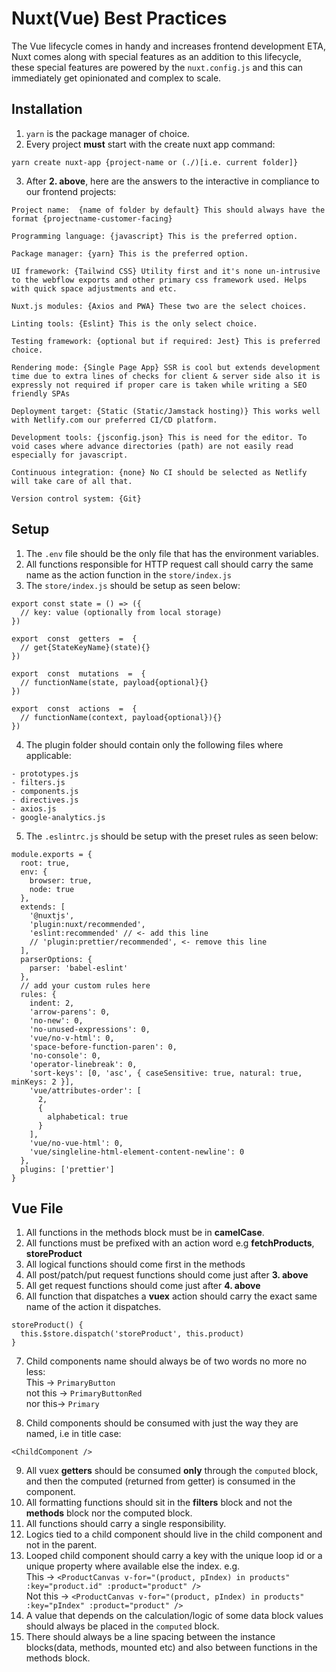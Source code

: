 
# Nuxt(Vue) Best Practices
The Vue lifecycle comes in handy and increases frontend development ETA, Nuxt comes along with special features as an addition to this lifecycle, these special features are powered by the `nuxt.config.js` and this can immediately get opinionated and complex to scale.

## Installation 
1. `yarn` is the package manager of choice.
2. Every project **must** start with the create nuxt app command:  
```
yarn create nuxt-app {project-name or (./)[i.e. current folder]}
```
3. After **2. above**, here are the answers to the interactive in compliance to our frontend projects:  
```
Project name:  {name of folder by default} This should always have the format {projectname-customer-facing}

Programming language: {javascript} This is the preferred option.

Package manager: {yarn} This is the preferred option.

UI framework: {Tailwind CSS} Utility first and it's none un-intrusive to the webflow exports and other primary css framework used. Helps with quick space adjustments and etc.

Nuxt.js modules: {Axios and PWA} These two are the select choices.

Linting tools: {Eslint} This is the only select choice.

Testing framework: {optional but if required: Jest} This is preferred choice.

Rendering mode: {Single Page App} SSR is cool but extends development time due to extra lines of checks for client & server side also it is expressly not required if proper care is taken while writing a SEO friendly SPAs

Deployment target: {Static (Static/Jamstack hosting)} This works well with Netlify.com our preferred CI/CD platform.

Development tools: {jsconfig.json} This is need for the editor. To void cases where advance directories (path) are not easily read especially for javascript.

Continuous integration: {none} No CI should be selected as Netlify will take care of all that.

Version control system: {Git}
``` 

## Setup
1. The `.env` file should be the only file that has the environment variables.  
2. All functions responsible for HTTP request call should carry the same name as the action function in the `store/index.js`  
3.  The `store/index.js` should be setup as seen below:
```
export const state = () => ({
  // key: value (optionally from local storage)
})

export  const  getters  =  {
  // get{StateKeyName}(state){}
})

export  const  mutations  =  {
  // functionName(state, payload{optional}{}
})

export  const  actions  =  {
  // functionName(context, payload{optional}){}
})

```
4. The plugin folder should contain only the following files where applicable:  
```
- prototypes.js  
- filters.js  
- components.js  
- directives.js  
- axios.js  
- google-analytics.js  
```
5.  The `.eslintrc.js`  should be setup with the preset rules as seen below:
```
module.exports = {
  root: true,
  env: {
    browser: true,
    node: true
  },
  extends: [
    '@nuxtjs',
    'plugin:nuxt/recommended',
    'eslint:recommended' // <- add this line
    // 'plugin:prettier/recommended', <- remove this line
  ],
  parserOptions: {
    parser: 'babel-eslint'
  },
  // add your custom rules here
  rules: {
    indent: 2,
    'arrow-parens': 0,
    'no-new': 0,
    'no-unused-expressions': 0,
    'vue/no-v-html': 0,
    'space-before-function-paren': 0,
    'no-console': 0,
    'operator-linebreak': 0,
    'sort-keys': [0, 'asc', { caseSensitive: true, natural: true, minKeys: 2 }],
    'vue/attributes-order': [
      2,
      {
        alphabetical: true
      }
    ],
    'vue/no-vue-html': 0,
    'vue/singleline-html-element-content-newline': 0
  },
  plugins: ['prettier']
}
```

## Vue File
1. All functions in the methods block must be in **camelCase**.  
2. All functions must be prefixed with an action word e.g **fetchProducts**, **storeProduct**  
3. All logical functions should come first in the methods 
4. All post/patch/put request functions should come just after **3. above**
5. All get request functions should come just after **4. above**
6. All function that dispatches a **vuex** action should carry the exact same name of the action it dispatches.
```
storeProduct() {
  this.$store.dispatch('storeProduct', this.product)
}
```
7. Child components name should always be of two words no more no less:  
  This -> `PrimaryButton`  
  not this -> `PrimaryButtonRed`  
  nor this-> `Primary`
  
8. Child components should be consumed with just the way they are named, i.e in title case:  
```
<ChildComponent />
```
9. All vuex **getters** should be consumed **only** through the `computed` block, and then the computed (returned from getter) is consumed in the component. 
10. All formatting functions should sit in the **filters** block and not the **methods** block nor the computed block.
11. All functions should carry a single responsibility.
12. Logics tied to a child component should live in the child component and not in the parent.
13. Looped child component should carry a key with the unique loop id or a unique property where available else the index. e.g.  
    This -> `<ProductCanvas v-for="(product, pIndex) in products" :key="product.id" :product="product" />`  
    Not this -> `<ProductCanvas v-for="(product, pIndex) in products" :key="pIndex" :product="product" />`  
14. A value that depends on the calculation/logic of some data block values should always be placed in the `computed` block.
15. There should always be a line spacing between the instance blocks(data, methods, mounted etc) and also between functions in the methods block. 
